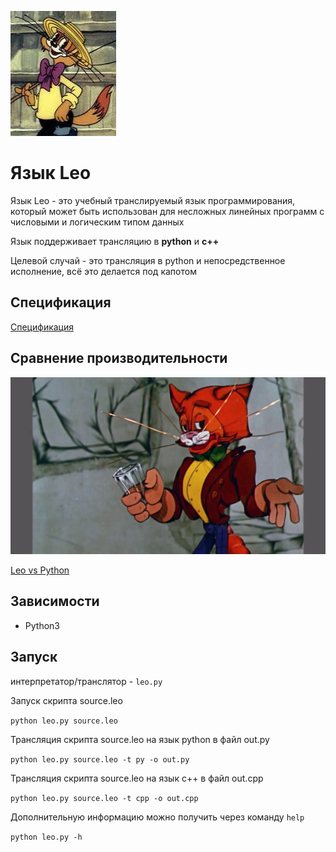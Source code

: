 ![Leo](./Leo.jpeg)

# Язык Leo

Язык Leo - это учебный транслируемый язык программирования, который может быть использован для несложных линейных
программ с числовыми и логическим типом данных

Язык поддерживает трансляцию в **python** и **c++**

Целевой случай - это трансляция в python и непосредственное исполнение, всё это делается под капотом

## Спецификация

[Спецификация](./SPEC.md)

## Сравнение производительности

![Perfomance](./Leo_perfomance.jpg)

[Leo vs Python](./Perfomance_compare.md)

## Зависимости

- Python3

## Запуск

интерпретатор/транслятор - `leo.py`

Запуск скрипта source.leo

`python leo.py source.leo`

Трансляция скрипта source.leo на язык python в файл out.py

`python leo.py source.leo -t py -o out.py`

Трансляция скрипта source.leo на язык c++ в файл out.cpp

`python leo.py source.leo -t cpp -o out.cpp`

Дополнительную информацию можно получить через команду `help`

`python leo.py -h`